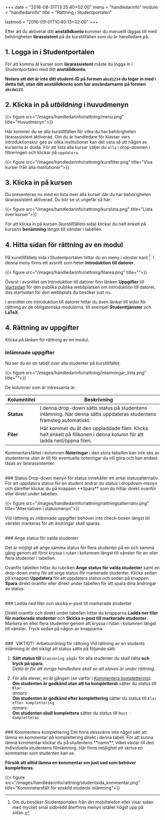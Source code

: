 +++
date = "2016-08-31T13:25:40+02:00"
menu = "handledarinfo"
module = "handledarinfo"
title = "Rättning i Studentportalen"

lastmod = "2016-09-01T10:40:13+02:00"
+++

Efter att du aktiverat ditt **anställdkonto** kommer du manuellt läggas till med
behörigheten **lärassistent** på de kurstillfällen som du är handledare på. 

## 1. Logga in i Studentportalen
För att komma åt kurser som **lärarassistent** måste du logga in i
Studentportalen med ditt **anställdkonto**.

**Notera att det är inte ditt student-ID på formen `abcd1234` du logar in med i detta fall,
utan ditt anställdkonto som har användarnamn på formen `abcde123`.**

## 2. Klicka in på _utbildning_ i huvudmenyn

{{< figure src="/images/handledarinfo/rattning/menu.png" title="Huvudmenyn">}}

Här kommer du se alla kurstillfällen för vilka du har behörigheten
lärarassistent aktiverad. Om du är handledare för klasser vars introduktionskur
ges av olika institutioner kan det vara så att någon av kurserna är dolda. För
att lista alla kurser väljer du `alla` i drop-downen i filtreringen och klickar
på `uppdatera`.

{{< figure src="/images/handledarinfo/rattning/kursfilter.png" title="Visa kurser från alla institutioner">}}

## 3. Klicka in på kursen
Du presenteras nu med en lista över alla kurser där du
har behörigheten lärarassistent aktiverad. Du bör se ut ungefär så här:

{{< figure src="/images/handledarinfo/rattning/kurslista.png" title="Lista över kurser">}}

För att klicka in på kursen (kurstillfällets sida) klickar du helt enkelt på kursens
**benämning** längst till vänster i tabellen.


## 4. Hitta sidan för rättning av en modul
På kurstillfällets sida i Studentportalen hittar du en meny i vänster kant [^sp-menu]. I denna meny
finns ett avsnitt som heter **Introduktion till datorer**.

{{< figure src="/images/handledarinfo/rattning/filarea.png" title="">}}

Överst i avsnittet om Introduktion till datorer finn länken **Uppgifter** till
[startsidan](/) för den publika publika webbplatsen om Introduktion till
datorer, dvs startsidan för den webbplats du besöker just nu.
 
I avsnittet om Introduktion till datorer hittar du även länkar till sidor för
rättning av de obligatoriska modulerna, till exempel **Studenttjänster** och
**LaTeX**. 
 
## 4. Rättning av uppgifter

Klicka på länken för rättning av en modul. 

### Inlämnade uppgifter

Nu ser du en en tabell över alla studenter på kurstillfället.

{{< figure src="/images/handledarinfo/rattning/inlamningar_lista.png" title="">}}

De kolumner som är intressanta är:

| Kolumntitel | Beskrivning |
| ----------- | ----------- |
| **Status**  | I denna drop-down sätts status på studentens inlämning. När denna sätts uppdateras studentens framsteg automatiskt. |
| **Filer**| Här kommer du åt den uppladdade filen. Klicka helt enkelt på filikonen i denna kolumn för att ladda ned/öppna filen. |

Kommentarsfältet i kolumnen **Noteringar** i den stora tabellen kan inte ses av
studenterna utan är till för eventuella noteringar du vill göra och kan endast
läsas av lärarassistenter.

<br/>
### Status
Drop-down menyn för status innehåller ett antal statusalternativ. För att
uppdatera status för en student ändrar du status i dropdown-menyn och därefter
klickar du på knappen **Spara** som du hittar direkt ovanför eller direkt under
tabellen.

{{< figure src="/images/handledarinfo/rattning/rattningsalternativ.png" title="Alternativen i statusmenyn">}}


Vid rättning av inlämnade uppgifter behöver inte check-boxen längst till vänster
markeras för att ändringar skall sparas. 

<br/>
### Ange status för valda studenter

Det är möjligt att ange samma status för flera studenter på en och samma gång
genom att först kryssa i rutan i kolumnen längst till vänster för en eller flera
studenter i tabellen. 

Ovanför tabellen hittar du rubriken **Ange status för valda studenter** samt en
drop-down meny för att ange status för markerade studenter. Klicka sedan på
knappen **Uppdatera** för att uppdatera status och sedan på knappen **Spara**
direkt ovanför eller direkt under tabellen för att spara dina ändringar av status. 

<br/>
### Ladda ned filer och skicka e-post till markerade studenter

Direkt ovanför och direkt under tabellen hittar du knapparna **Ladda ner filer för markerade
studenter** och **Skicka e-post till markerade studenter**. Markera en eller
flera studenter genom att kryssa i rutan i kolumnen längst till vänster. Tryck
sedan på någon av knapparna.

<br/>
### `VIKTIGT!` Arbetsordning för rättning
Vid rättning av en students inlämning är det viktigt att status sätts på följande sätt:

1. **Sätt status till** `Granskning pågår` för alla studenter du skall rätta **och tryck på spara**.  
   _Detta är för att övriga handledare skall se att eleven är under rättning._

2. För alla elever, en åt gången (se varför i [Kommentera komplettering](#kommentera-komplettering)):  
   **Om studenten är godkänd utan att ha kompletterat** sätter du status till `Klar`  
   _annars:_    
   **Om studenten är godkänd efter komplettering** sätter du status till `Klar efter komplettering`  
   _annars:_  
   **Om studenten skall komplettera** sätter du status till `Rest - Kompletteras`

<br/>
### Kommentera komplettering
Det finns dessvärre inte något sätt att lämna en kommentar på komplettering direkt i denna tabell. För att kunna lämna kommentar klickar du på studentens **namn**, vilket växlar till den individuella studentens filinlämning. Här finns möjlighet att skriva en kommentar som studenten kan se.

**Försök att alltid lämna en kommentar om just vad som behöver kompletteras.**

{{< figure src="/images/handledarinfo/rattning/studentsida_kommentar.png" title="Kommnetarsfält för enskild students inlämning">}}


[^sp-menu]: Om du besöker Studentportalen från din mobiltelefon eller visar sidan med mycket smal sidbredd återfinns menyn istället högst upp på sidan.
    
